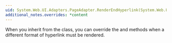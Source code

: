 ```yaml
---
uid: System.Web.UI.Adapters.PageAdapter.RenderEndHyperlink(System.Web.UI.HtmlTextWriter)
additional_notes.overrides: *content
---
```


<p>When you inherit from the <xref href="System.Web.UI.Adapters.PageAdapter"></xref> class, you can override the <xref href="System.Web.UI.Adapters.PageAdapter.RenderEndHyperlink(System.Web.UI.HtmlTextWriter)"></xref> and <xref href="erload:System.Web.UI.Adapters.PageAdapter.RenderBeginHyperlink"></xref> methods when a different format of hyperlink must be rendered.</p>



